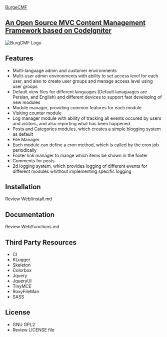 [BurgeCMF](http://burge.eu/category-3/BurgeCMF)
##	[An Open Source MVC Content Management Framework based on CodeIgniter](http://burge.eu/category-3/BurgeCMF)

![BurgCMF Logo](http://burge.eu/upload/cat-3-BurgeCMF/logo_back_white.jpg)

## Features
* Multi-language admin and customer environments
* Multi-user admin environments with ability to set access level for each user, and also to create user groups and manage access level using user groups
* Default view files for different languages (Default lanaguages are Persian, and English) and different devices to support fast developing of new modules
* Module manager, providing common features for each module
* Visiting counter module 
* Log manager module with ability of tracking all events occured by users and visitors, and also reporting what has been happened
* Posts and Categories modules, which creates a simple blogging system as default
* File Manager
* Each module can define a cron method, which is called by the cron job periodically
* Footer link manager to mange which items be shown in the footer
* Comments for posts
* 2d logging system, which provides logging of different events for different modules whithout implementing specific logging 

## Installation
Review Web/install.md

## Documentation
Review Web/functions.md 

## Third Party Resources
* CI
* KLogger
* Skeleton 
* Colorbox
* Jquery
* JqueryUI 
* TinyMCE  
* RoxyFileMan 
* SASS

## License
* GNU GPL2
* Review LICENSE file
